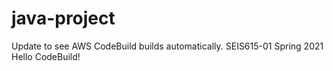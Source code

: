 # java-project
Update to see AWS CodeBuild builds automatically.
SEIS615-01 Spring 2021 Hello CodeBuild! 
